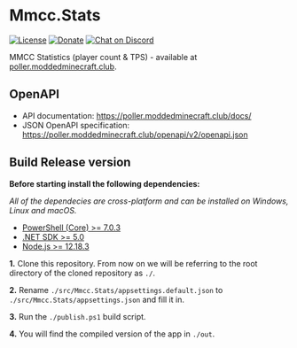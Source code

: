 # Mmcc.Stats

[![License](https://img.shields.io/github/license/ModdedMinecraftClub/Mmcc.Stats?color=blue)](https://github.com/ModdedMinecraftClub/Mmcc.Stats/blob/master/LICENSE) [![Donate](https://img.shields.io/badge/donate-PayPal-ff69b4)](https://www.moddedminecraft.club/store.php) [![Chat on Discord](https://discordapp.com/api/guilds/251491739322286081/widget.png)](https://discord.com/invite/8EgWdQC)

MMCC Statistics (player count & TPS) - available at [poller.moddedminecraft.club](https://poller.moddedminecraft.club/).

## OpenAPI

- API documentation: <https://poller.moddedminecraft.club/docs/>
- JSON OpenAPI specification: <https://poller.moddedminecraft.club/openapi/v2/openapi.json>

## Build Release version

**Before starting install the following dependencies:**

*All of the dependecies are cross-platform and can be installed on Windows, Linux and macOS.*

- [PowerShell (Core) >= 7.0.3](https://github.com/PowerShell/PowerShell)
- [.NET SDK >= 5.0](https://dotnet.microsoft.com/download)
- [Node.js >= 12.18.3](https://nodejs.org/en/)

**1.** Clone this repository. From now on we will be referring to the root directory of the cloned repository as `./`.

**2.** Rename `./src/Mmcc.Stats/appsettings.default.json` to `./src/Mmcc.Stats/appsettings.json` and fill it in.

**3.** Run the `./publish.ps1` build script.

**4.** You will find the compiled version of the app in `./out`.
